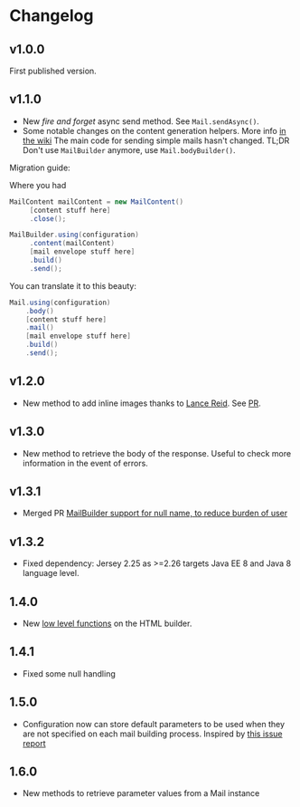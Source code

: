 # Changelog

## v1.0.0

First published version.

## v1.1.0

* New *fire and forget* async send method. See `Mail.sendAsync()`.
* Some notable changes on the content generation helpers. More info
[in the wiki](https://github.com/sargue/mailgun/wiki/Mail-content-using-content-helpers)
The main code for sending simple mails hasn't changed.
TL;DR Don't use `MailBuilder` anymore, use `Mail.bodyBuilder()`.

Migration guide:

Where you had
```java
MailContent mailContent = new MailContent()
     [content stuff here]
     .close();

MailBuilder.using(configuration)
     .content(mailContent)
     [mail envelope stuff here]
     .build()
     .send();
```

You can translate it to this beauty:
```java
Mail.using(configuration)
    .body()
    [content stuff here]
    .mail()
    [mail envelope stuff here]
    .build()
    .send();
```

## v1.2.0

* New method to add inline images thanks to [Lance Reid](https://github.com/lancedfr). See [PR](https://github.com/sargue/mailgun/pull/5).

## v1.3.0

* New method to retrieve the body of the response. Useful to check more information in the event of errors.

## v1.3.1

* Merged PR [MailBuilder support for null name, to reduce burden of user](https://github.com/sargue/mailgun/pull/9)

## v1.3.2

* Fixed dependency: Jersey 2.25 as >=2.26 targets Java EE 8 and Java 8 language level.

## 1.4.0

* New [low level functions](https://github.com/sargue/mailgun/wiki/Mail-content-using-content-helpers#low-level-html) on the HTML builder.

## 1.4.1

* Fixed some null handling

## 1.5.0

* Configuration now can store default parameters to be used when they
are not specified on each mail building process. Inspired by [
this issue report](https://github.com/sargue/mailgun/issues/21)

## 1.6.0

* New methods to retrieve parameter values from a Mail instance
